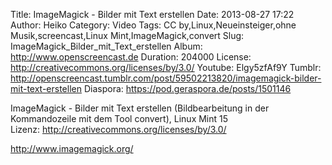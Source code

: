 Title: ImageMagick - Bilder mit Text erstellen
Date: 2013-08-27 17:22
Author: Heiko
Category: Video
Tags: CC by,Linux,Neueinsteiger,ohne Musik,screencast,Linux Mint,ImageMagick,convert
Slug: ImageMagick_Bilder_mit_Text_erstellen
Album: http://www.openscreencast.de
Duration: 204000
License: http://creativecommons.org/licenses/by/3.0/
Youtube: Elgy5zfAf9Y
Tumblr: http://openscreencast.tumblr.com/post/59502213820/imagemagick-bilder-mit-text-erstellen
Diaspora: https://pod.geraspora.de/posts/1501146

ImageMagick - Bilder mit Text erstellen (Bildbearbeitung in der Kommandozeile
mit dem Tool convert), Linux Mint 15  
Lizenz: <http://creativecommons.org/licenses/by/3.0/>  
  
<http://www.imagemagick.org/>

